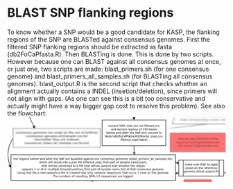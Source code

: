 # BLAST SNP flanking regions

To know whether a SNP would be a good candidate for KASP, the flanking regions of the SNP are BLASTed against consensus genomes. First the filtered SNP flanking regions should be extracted as fasta (db2FoCaPfasta.R). Then BLASTing is done. This is done by two scripts. However because one can BLAST against all consensus genomes at once, or just one, two scripts are made: blast_primers.sh (for one consensus genome) and blast_primers_all_samples.sh (for BLASTing all consensus genomes). blast_output.R is the second script that checks whether an alignment actually contains a INDEL (insetion/deletion), since primers will not align with gaps. (As one can see this is a bit too conservative and actually might have a way bigger gap cost to resolve this problem).
See also the flowchart:
![flowchart](../../doc/flowchart/blastSNPs.png?raw=true)
